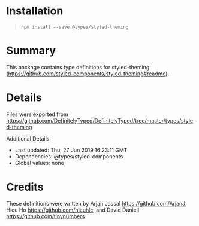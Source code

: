 # Installation
> `npm install --save @types/styled-theming`

# Summary
This package contains type definitions for styled-theming (https://github.com/styled-components/styled-theming#readme).

# Details
Files were exported from https://github.com/DefinitelyTyped/DefinitelyTyped/tree/master/types/styled-theming

Additional Details
 * Last updated: Thu, 27 Jun 2019 16:23:11 GMT
 * Dependencies: @types/styled-components
 * Global values: none

# Credits
These definitions were written by Arjan Jassal <https://github.com/ArjanJ>, Hieu Ho <https://github.com/hieuhlc>, and David Daniell <https://github.com/tinynumbers>.
